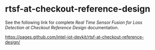 # rtsf-at-checkout-reference-design

See the following link for complete *Real Time Sensor Fusion for Loss Detection at Checkout Reference Design* documentation.

https://pages.github.com/intel-iot-devkit/rtsf-at-checkout-reference-design/

